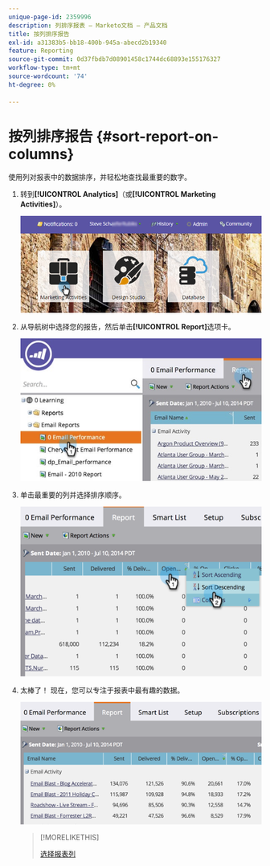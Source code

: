```yaml
---
unique-page-id: 2359996
description: 列排序报表 — Marketo文档 — 产品文档
title: 按列排序报告
exl-id: a31383b5-bb18-400b-945a-abecd2b19340
feature: Reporting
source-git-commit: 0d37fbdb7d08901458c1744dc68893e155176327
workflow-type: tm+mt
source-wordcount: '74'
ht-degree: 0%

---
```


# 按列排序报告 {#sort-report-on-columns}

使用列对报表中的数据排序，并轻松地查找最重要的数字。

1. 转到&#x200B;**[!UICONTROL Analytics]**（或&#x200B;**[!UICONTROL Marketing Activities]**）。

   ![](assets/login-marketing-activities.png)

1. 从导航树中选择您的报告，然后单击&#x200B;**[!UICONTROL Report]**&#x200B;选项卡。

   ![](assets/reports2.jpg)

1. 单击最重要的列并选择排序顺序。

   ![](assets/image2014-9-16-10-3a47-3a46.png)

1. 太棒了！ 现在，您可以专注于报表中最有趣的数据。

   ![](assets/image2014-9-16-10-3a47-3a50.png)

   >[!MORELIKETHIS]
   >
   >[选择报表列](/help/marketo/product-docs/reporting/basic-reporting/editing-reports/select-report-columns.md)
